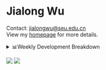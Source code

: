 #  Jialong Wu

Contact: jialongwu@seu.edu.cn<br>
View my [homepage](https://callanwu.github.io/) for more details.

<details><summary>📊Weekly Development Breakdown</summary>

<!--START_SECTION:waka-->

```txt
From: 09 September 2024 - To: 16 September 2024

Total Time: 14 hrs 45 mins

Python       9 hrs 18 mins   ███████████████▓░░░░░░░░░   63.00 %
Bash         3 hrs 13 mins   █████▒░░░░░░░░░░░░░░░░░░░   21.83 %
Other        1 hr 8 mins     ██░░░░░░░░░░░░░░░░░░░░░░░   07.71 %
JSON         25 mins         ▓░░░░░░░░░░░░░░░░░░░░░░░░   02.83 %
Text         19 mins         ▓░░░░░░░░░░░░░░░░░░░░░░░░   02.20 %
```

<!--END_SECTION:waka-->

[![wakatime](https://wakatime.com/badge/user/c6720b29-9431-4a60-bc9d-e1fb2b6bd65f.svg)](https://wakatime.com/@c6720b29-9431-4a60-bc9d-e1fb2b6bd65f)
</details>

[![](https://img.shields.io/badge/Google%20Scholar-4385FE.svg?&color=d6d6d6&style=flat-square&logo=google-scholar)](https://scholar.google.com/citations?user=6eg2m4YAAAAJ)
![](https://komarev.com/ghpvc/?username=callanwu)
